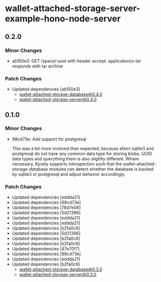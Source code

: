 # wallet-attached-storage-server-example-hono-node-server

## 0.2.0

### Minor Changes

- ab150e3: GET /space/:uuid with header accept: application/x-tar responds with tar archive

### Patch Changes

- Updated dependencies [ab150e3]
  - wallet-attached-storage-database@0.4.0
  - wallet-attached-storage-server@0.4.0

## 0.1.0

### Minor Changes

- 88cd73e: Add support for postgresql

  This was a bit more involved than expected, because afaict sqlite3 and postgresql do not have any common data type for storing blobs. UUID data types and querything them is also slightly different. Where necessary, Kysely supports introspection such that the wallet-attached-storage-database modules can detect whether the database is backed by sqlite3 or postgresql and adjust behavior accordingly.

### Patch Changes

- Updated dependencies [eddda21]
- Updated dependencies [88cd73e]
- Updated dependencies [78d7e08]
- Updated dependencies [5d21396]
- Updated dependencies [eddda21]
- Updated dependencies [eddda21]
- Updated dependencies [b2fa0c6]
- Updated dependencies [5d21396]
- Updated dependencies [b2fa0c6]
- Updated dependencies [b2fa0c6]
- Updated dependencies [47e70f7]
- Updated dependencies [88cd73e]
- Updated dependencies [eddda21]
- Updated dependencies [b2fa0c6]
  - wallet-attached-storage-database@0.3.0
  - wallet-attached-storage-server@0.3.0
